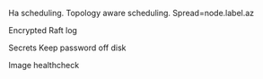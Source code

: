 Ha scheduling.
Topology aware scheduling.
Spread=node.label.az

Encrypted Raft log

Secrets
Keep password off disk


Image healthcheck
